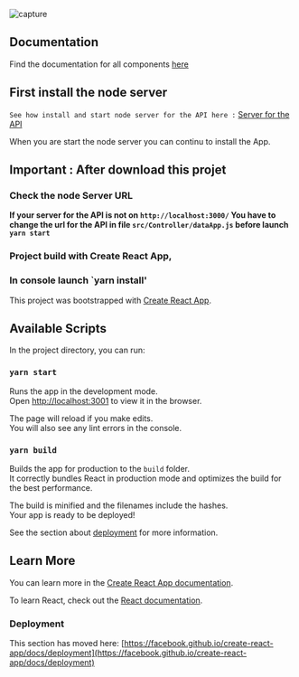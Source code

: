![capture](https://picfab.github.io/picfab-fabienpicard_12_22032021.github.io/doc-asset/img/capture.png)

## Documentation

Find the documentation for all components [here](https://picfab.github.io/picfab-fabienpicard_12_22032021.github.io/docs)

## First install the node server

``See how install and start node server for the API here :``
[Server for the API](https://picfab.github.io/picfab-fabienpicard_12_22032021.github.io/docs/tutorial-instal-server-api-tutorial.html)

When you are start the node server you can continu to install the App.

## Important : After download this projet

### Check the node Server URL

**If your server for the API is not on `http://localhost:3000/`
You have to change the url for the API in file `src/Controller/dataApp.js` before launch `yarn start`**

### Project build with Create React App,

### In console launch `yarn install'

This project was bootstrapped with [Create React App](https://github.com/facebook/create-react-app).

## Available Scripts

In the project directory, you can run:

### `yarn start`

Runs the app in the development mode.\
Open [http://localhost:3001](http://localhost:3001) to view it in the browser.


The page will reload if you make edits.\
You will also see any lint errors in the console.

### `yarn build`

Builds the app for production to the `build` folder.\
It correctly bundles React in production mode and optimizes the build for the best performance.

The build is minified and the filenames include the hashes.\
Your app is ready to be deployed!

See the section about [deployment](https://facebook.github.io/create-react-app/docs/deployment) for more information.

## Learn More

You can learn more in the [Create React App documentation](https://facebook.github.io/create-react-app/docs/getting-started).

To learn React, check out the [React documentation](https://reactjs.org/).

### Deployment

This section has moved here: [https://facebook.github.io/create-react-app/docs/deployment](https://facebook.github.io/create-react-app/docs/deployment)
